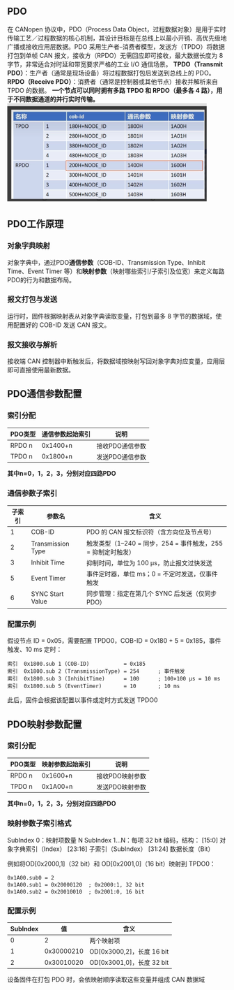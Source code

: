 ## PDO
在 CANopen 协议中，PDO（Process Data Object，过程数据对象）是用于实时传输工艺／过程数据的核心机制，其设计目标是在总线上以最小开销、高优先级地广播或接收应用层数据。​ PDO 采用生产者–消费者模型，发送方（TPDO）将数据打包到单帧 CAN 报文，接收方（RPDO）无需回应即可接收，最大数据长度为 8 字节，非常适合对时延和带宽要求严格的工业 I/O 通信场景。
**TPDO（Transmit PDO）**：生产者（通常是现场设备）将过程数据打包后发送到总线上的 PDO。
**RPDO（Receive PDO）**：消费者（通常是控制器或其他节点）接收并解析来自 TPDO 的数据。​
**一个节点可以同时拥有多路 TPDO 和 RPDO（最多各 4 路），用于不同数据通道的并行实时传输。**
![alt text](image-58.png)

## PDO工作原理
### 对象字典映射
对象字典中，通过PDO**通信参数**（COB-ID、Transmission Type、Inhibit Time、Event Timer 等）和**映射参数**（映射哪些索引/子索引及位宽）来定义每路PDO的行为和数据布局。
### 报文打包与发送
运行时，固件根据映射表从对象字典读取变量，打包到最多 8 字节的数据域，使用配置好的 COB-ID 发送 CAN 报文。​
### 报文接收与解析
接收端 CAN 控制器中断触发后，将数据域按映射写回对象字典对应变量，应用层即可直接使用最新数据。

## PDO通信参数配置
### 索引分配
|PDO类型|通信参数起始索引|说明|
|------|--------|-------|
|RPDO n|0x1400+n|接收PDO通信参数|
|TPDO n|0x1800+n|发送PDO通信参数|

**其中n=0，1，2，3，分别对应四路PDO**
### 通信参数子索引
|子索引|参数名|含义|
|------|--------|-------|
|1|COB-ID|PDO 的 CAN 报文标识符（含方向位及节点号）|
|2|Transmission Type|触发类型（1–240 = 同步，254 = 事件触发，255 = 抑制定时触发）|
|3|Inhibit Time|抑制时间，单位为 100 µs，防止报文过快发送|
|5|Event Timer|事件定时器，单位 ms；0 = 不定时发送，仅事件触发|
|6|	SYNC Start Value|同步管理：指定在第几个 SYNC 后发送（仅同步PDO）|
### 配置示例
假设节点 ID = 0x05，需要配置 TPDO0，COB-ID = 0x180 + 5 = 0x185，事件触发、10 ms 定时：
```
索引  0x1800.sub 1 (COB-ID)           = 0x185  
索引  0x1800.sub 2 (TransmissionType) = 254      ; 事件触发  
索引  0x1800.sub 3 (InhibitTime)      = 100      ; 100×100 µs = 10 ms  
索引  0x1800.sub 5 (EventTimer)       = 10       ; 10 ms  
```
此后，固件会根据该配置以事件或定时方式发送 TPDO0

## PDO映射参数配置
### 索引分配
|PDO类型|映射参数起始索引|说明|
|------|--------|-------|
|RPDO n|0x1600+n|接收PDO映射参数|
|TPDO n|0x1A00+n|发送PDO映射参数|

**其中n=0，1，2，3，分别对应四路PDO**
### 映射参数子索引格式
SubIndex 0：映射项数量 N
SubIndex 1…N：每项 32 bit 编码，结构：
[15:0] 对象字典索引（Index）
[23:16] 子索引（SubIndex）
[31:24] 数据长度（Bit）

例如将OD[0x2000,1]（32 bit）和 OD[0x2001,0]（16 bit）映射到 TPDO0：
```
0x1A00.sub0 = 2  
0x1A00.sub1 = 0x20000120  ; 0x2000:1, 32 bit  
0x1A00.sub2 = 0x20010010  ; 0x2001:0, 16 bit  
```
### 配置示例
|SubIndex|值|含义|
|------|--------|-------|
|0|2|两个映射项|
|1|0x30000210|OD[0x3000,2]，长度 16 bit|
|2|0x30010020|OD[0x3001,0]，长度 32 bit|

设备固件在打包 PDO 时，会依映射顺序读取这些变量并组成 CAN 数据域 